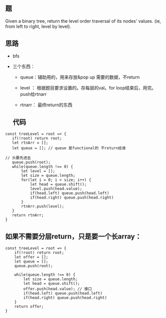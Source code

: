 ## 题

Given a binary tree, return the level order traversal of its nodes' values. (ie, from left to right, level by level).

## 思路

- bfs

- 三个东西： 
    
    - queue：辅助用的，用来存放&pop up 需要的数据，不return
    
    - level ： 根据题目要求设置的。存每层的val。for loop结束后，用完。push给rtnarr
    
    - rtnarr： 最终return的东西
    
  ## 代码
  
 ```
 const treeLevel = root => {
	if(!root) return root; 
	let rtnArr = [];
	let queue = []; // queue 是functional的 不return给谁

// 头要先进去
	queue.push(root);
	while(queue.length !== 0) {
		let level = [];
		let size = queue.length;
		for(let i = 0; i < size; i++) {
			let head = queue.shift();
			level.push(head.value);
			if(head.left) queue.push(head.left)
			if(head.right) queue.push(head.right)
		}
		rtnArr.push(level);
	}
	return rtnArr;
}
 ``` 

## 如果不需要分层return，只是要一个长array： 
``` 
const treeLevel = root => {
	if(!root) return root; 
	let offer = [];
	let queue = []; 
	queue.push(root);
	
	while(queue.length !== 0) {
		let size = queue.length;
		let head = queue.shift();
		offer.push(head.value); // 接口
		if(head.left) queue.push(head.left)
		if(head.right) queue.push(head.right)
	}
	return offer;
}
```

